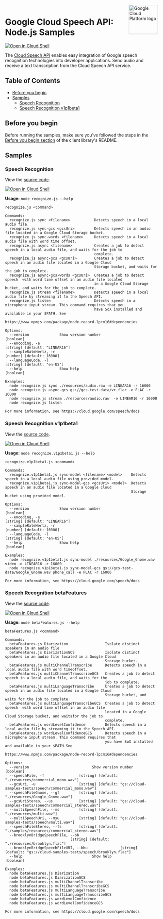 <img src="https://avatars2.githubusercontent.com/u/2810941?v=3&s=96" alt="Google Cloud Platform logo" title="Google Cloud Platform" align="right" height="96" width="96"/>

# Google Cloud Speech API: Node.js Samples

[![Open in Cloud Shell][shell_img]][shell_link]

The [Cloud Speech API](https://cloud.google.com/speech/docs) enables easy integration of Google speech recognition technologies into developer applications. Send audio and receive a text transcription from the Cloud Speech API service.

## Table of Contents

* [Before you begin](#before-you-begin)
* [Samples](#samples)
  * [Speech Recognition](#speech-recognition)
  * [Speech Recognition v1p1beta1](#speech-recognition-v1p1beta1)

## Before you begin

Before running the samples, make sure you've followed the steps in the
[Before you begin section](../README.md#before-you-begin) of the client
library's README.

## Samples

### Speech Recognition

View the [source code][recognize_0_code].

[![Open in Cloud Shell][shell_img]](https://console.cloud.google.com/cloudshell/open?git_repo=https://github.com/googleapis/nodejs-speech&page=editor&open_in_editor=samples/recognize.js,samples/README.md)

__Usage:__ `node recognize.js --help`

```
recognize.js <command>

Commands:
  recognize.js sync <filename>           Detects speech in a local audio file.
  recognize.js sync-gcs <gcsUri>         Detects speech in an audio file located in a Google Cloud Storage bucket.
  recognize.js sync-words <filename>     Detects speech in a local audio file with word time offset.
  recognize.js async <filename>          Creates a job to detect speech in a local audio file, and waits for the job to
                                         complete.
  recognize.js async-gcs <gcsUri>        Creates a job to detect speech in an audio file located in a Google Cloud
                                         Storage bucket, and waits for the job to complete.
  recognize.js async-gcs-words <gcsUri>  Creates a job to detect speech  with word time offset in an audio file located
                                         in a Google Cloud Storage bucket, and waits for the job to complete.
  recognize.js stream <filename>         Detects speech in a local audio file by streaming it to the Speech API.
  recognize.js listen                    Detects speech in a microphone input stream. This command requires that you
                                         have SoX installed and available in your $PATH. See
                                         https://www.npmjs.com/package/node-record-lpcm16#dependencies

Options:
  --version              Show version number                                                                   [boolean]
  --encoding, -e                                                                          [string] [default: "LINEAR16"]
  --sampleRateHertz, -r                                                                        [number] [default: 16000]
  --languageCode, -l                                                                         [string] [default: "en-US"]
  --help                 Show help                                                                             [boolean]

Examples:
  node recognize.js sync ./resources/audio.raw -e LINEAR16 -r 16000
  node recognize.js async-gcs gs://gcs-test-data/vr.flac -e FLAC -r 16000
  node recognize.js stream ./resources/audio.raw  -e LINEAR16 -r 16000
  node recognize.js listen

For more information, see https://cloud.google.com/speech/docs
```

[recognize_0_docs]: https://cloud.google.com/speech/docs
[recognize_0_code]: recognize.js

### Speech Recognition v1p1beta1

View the [source code][recognize.v1p1beta1_1_code].

[![Open in Cloud Shell][shell_img]](https://console.cloud.google.com/cloudshell/open?git_repo=https://github.com/googleapis/nodejs-speech&page=editor&open_in_editor=samples/recognize.v1p1beta1.js,samples/README.md)

__Usage:__ `node recognize.v1p1beta1.js --help`

```
recognize.v1p1beta1.js <command>

Commands:
  recognize.v1p1beta1.js sync-model <filename> <model>    Detects speech in a local audio file using provided model.
  recognize.v1p1beta1.js sync-model-gcs <gcsUri> <model>  Detects speech in an audio file located in a Google Cloud
                                                          Storage bucket using provided model.

Options:
  --version              Show version number                                                                   [boolean]
  --encoding, -e                                                                          [string] [default: "LINEAR16"]
  --sampleRateHertz, -r                                                                        [number] [default: 16000]
  --languageCode, -l                                                                         [string] [default: "en-US"]
  --help                 Show help                                                                             [boolean]

Examples:
  node recognize.v1p1beta1.js sync-model ./resources/Google_Gnome.wav video -e LINEAR16 -r 16000
  node recognize.v1p1beta1.js sync-model-gcs gs://gcs-test-data/Google_Gnome.wav phone_call -e FLAC -r 16000

For more information, see https://cloud.google.com/speech/docs
```

[recognize.v1p1beta1_1_docs]: https://cloud.google.com/speech/docs
[recognize.v1p1beta1_1_code]: recognize.v1p1beta1.js

[shell_img]: //gstatic.com/cloudssh/images/open-btn.png
[shell_link]: https://console.cloud.google.com/cloudshell/open?git_repo=https://github.com/googleapis/nodejs-speech&page=editor&open_in_editor=samples/README.md

### Speech Recognition betaFeatures

View the [source code][betaFeatures_code].

[![Open in Cloud Shell][shell_img]](https://console.cloud.google.com/cloudshell/open?git_repo=https://github.com/googleapis/nodejs-speech&page=editor&open_in_editor=samples/betaFeatures.js,samples/README.md)

__Usage:__ `node betaFeatures.js --help`

```
betaFeatures.js <command>

Commands:
  betaFeatures.js Diarization                 Isolate distinct speakers in an audio file
  betaFeatures.js DiarizationGCS              Isolate distinct speakers in an audio file located in a Google Cloud
                                              Storage bucket.
  betaFeatures.js multiChannelTranscribe      Detects speech in a local audio file with word timeoffset.
  betaFeatures.js multiChannelTranscribeGCS   Creates a job to detect speech in a local audio file, and waits for the
                                              job to complete.
  betaFeatures.js multiLanguageTranscribe     Creates a job to detect speech in an audio file located in a Google Cloud
                                              Storage bucket, and waits for the job to complete.
  betaFeatures.js multiLanguageTranscribeGCS  Creates a job to detect speech  with word time offset in an audio file
                                              located in a Google Cloud Storage bucket, and waitsfor the job to
                                              complete.
  betaFeatures.js wordLevelConfidence         Detects speech in a local audio file by streaming it to the Speech API.
  betaFeatures.js wordLevelConfidenceGCS      Detects speech in a microphone input stream. This command requires that
                                              you have SoX installed and available in your $PATH.See
                                              https://www.npmjs.com/package/node-record-lpcm16#dependencies

Options:
  --version                             Show version number             [boolean]
  --speechFile, -f                [string] [default: "./resources/commercial_mono.wav"]
  --gcsUri, -u                    [string] [default: "gs://cloud-samples-tests/speech/commercial_mono.wav"]
  --speechFileGnome, --gf         [string] [default: "./resources/Google_Gnome.wav"]
  --gcsUriStereo, --us            [string] [default: "gs://cloud-samples-tests/speech/commercial_stereo.wav"]
  --multiSpeechFile, --ms         [string] [default: "./resources/multi.wav"]
  --multiSpeechUri, --msu         [string] [default: "gs://cloud-samples-tests/speech/multi.wav"]
  --speechFileStereo, --fs        [string] [default: "./samples/resources/commercial_stereo.wav"]
  --brooklynBridgeSpeechFile, --bb
                              [string] [default: "./resources/brooklyn.flac"]
  --brooklynBridgeSpeechFileURI, --bbu               [string] [default: "gs://cloud-samples-tests/speech/brooklyn.flac"]
  --help                                Show help             [boolean]

Examples:
  node betaFeatures.js Diarization
  node betaFeatures.js DiarizationGCS
  node betaFeatures.js multiChannelTranscribe
  node betaFeatures.js multiChannelTranscribeGCS
  node betaFeatures.js multiLanguageTranscribe
  node betaFeatures.js multiLanguageTranscribeGCS
  node betaFeatures.js wordLevelConfidence
  node betaFeatures.js wordLevelConfidenceGCS

For more information, see https://cloud.google.com/speech/docs
```

[betaFeatures_docs]: https://cloud.google.com/speech/docs
[betaFeatures_code]: recognize.v1p1beta1.js

[shell_img]: //gstatic.com/cloudssh/images/open-btn.png
[shell_link]: https://console.cloud.google.com/cloudshell/open?git_repo=https://github.com/googleapis/nodejs-speech&page=editor&open_in_editor=samples/README.md
